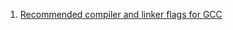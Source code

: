  1. [Recommended compiler and linker flags for GCC](https://developers.redhat.com/blog/2018/03/21/compiler-and-linker-flags-gcc/)
